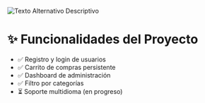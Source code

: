![Texto Alternativo Descriptivo](https://i.ibb.co/kgzrQFwF/2025-05-27-09-46-26.gif)

# ✨ Funcionalidades del Proyecto

- ✅ Registro y login de usuarios
- ✅ Carrito de compras persistente
- ✅ Dashboard de administración
- ✅ Filtro por categorías
- ⏳ Soporte multidioma (en progreso)
